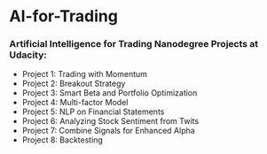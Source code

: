 # AI-for-Trading

### Artificial Intelligence for Trading Nanodegree Projects at Udacity:

* Project 1: Trading with Momentum
* Project 2: Breakout Strategy
* Project 3: Smart Beta and Portfolio Optimization
* Project 4: Multi-factor Model
* Project 5: NLP on Financial Statements
* Project 6: Analyzing Stock Sentiment from Twits
* Project 7: Combine Signals for Enhanced Alpha
* Project 8: Backtesting
